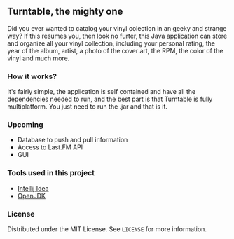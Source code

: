 <!-- Turntable -->

## Turntable, the mighty one
Did you ever wanted to catalog your vinyl colection in an geeky and strange way? If this resumes you, then look no furter, this Java application can store and organize all your vinyl collection, including your personal rating, the year of the album, artist, a photo of the cover art, the RPM, the color of the vinyl and much more.

### How it works?
It's fairly simple, the application is self contained and have all the dependencies needed to run, and the best part is that Turntable is fully multiplatform. You just need to run the .jar and that is it.

### Upcoming
* Database to push and pull information
* Access to Last.FM API
* GUI

### Tools used in this project
* [Intellij Idea](https://www.jetbrains.com/idea/)
* [OpenJDK](https://adoptopenjdk.net/)

### License
Distributed under the MIT License. See `LICENSE` for more information.